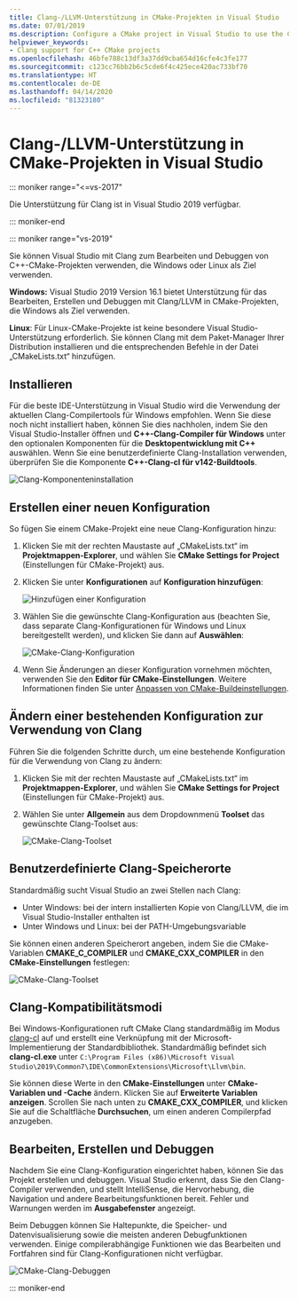 ```yaml
---
title: Clang-/LLVM-Unterstützung in CMake-Projekten in Visual Studio
ms.date: 07/01/2019
ms.description: Configure a CMake project in Visual Studio to use the Clang/LLVM toolchain.
helpviewer_keywords:
- Clang support for C++ CMake projects
ms.openlocfilehash: 46bfe788c13df3a37dd9cba654d16cfe4c3fe177
ms.sourcegitcommit: c123cc76bb2b6c5cde6f4c425ece420ac733bf70
ms.translationtype: HT
ms.contentlocale: de-DE
ms.lasthandoff: 04/14/2020
ms.locfileid: "81323180"
---
```

# <a name="clangllvm-support-in-visual-studio-cmake-projects"></a>Clang-/LLVM-Unterstützung in CMake-Projekten in Visual Studio

::: moniker range="<=vs-2017"

Die Unterstützung für Clang ist in Visual Studio 2019 verfügbar.

::: moniker-end

::: moniker range="vs-2019"

Sie können Visual Studio mit Clang zum Bearbeiten und Debuggen von C++-CMake-Projekten verwenden, die Windows oder Linux als Ziel verwenden.

**Windows:** Visual Studio 2019 Version 16.1 bietet Unterstützung für das Bearbeiten, Erstellen und Debuggen mit Clang/LLVM in CMake-Projekten, die Windows als Ziel verwenden.

**Linux**: Für Linux-CMake-Projekte ist keine besondere Visual Studio-Unterstützung erforderlich. Sie können Clang mit dem Paket-Manager Ihrer Distribution installieren und die entsprechenden Befehle in der Datei „CMakeLists.txt“ hinzufügen.

## <a name="install"></a>Installieren

Für die beste IDE-Unterstützung in Visual Studio wird die Verwendung der aktuellen Clang-Compilertools für Windows empfohlen. Wenn Sie diese noch nicht installiert haben, können Sie dies nachholen, indem Sie den Visual Studio-Installer öffnen und **C++-Clang-Compiler für Windows** unter den optionalen Komponenten für die **Desktopentwicklung mit C++** auswählen. Wenn Sie eine benutzerdefinierte Clang-Installation verwenden, überprüfen Sie die Komponente **C++-Clang-cl für v142-Buildtools**.

![Clang-Komponenteninstallation](media/clang-install-vs2019.png)

## <a name="create-a-new-configuration"></a>Erstellen einer neuen Konfiguration

So fügen Sie einem CMake-Projekt eine neue Clang-Konfiguration hinzu:

1. Klicken Sie mit der rechten Maustaste auf „CMakeLists.txt“ im **Projektmappen-Explorer**, und wählen Sie **CMake Settings for Project** (Einstellungen für CMake-Projekt) aus.

1. Klicken Sie unter **Konfigurationen** auf **Konfiguration hinzufügen**:

   ![Hinzufügen einer Konfiguration](media/cmake-add-config-icon.png)

1. Wählen Sie die gewünschte Clang-Konfiguration aus (beachten Sie, dass separate Clang-Konfigurationen für Windows und Linux bereitgestellt werden), und klicken Sie dann auf **Auswählen**:

   ![CMake-Clang-Konfiguration](media/cmake-clang-configuration.png)

1. Wenn Sie Änderungen an dieser Konfiguration vornehmen möchten, verwenden Sie den **Editor für CMake-Einstellungen**. Weitere Informationen finden Sie unter [Anpassen von CMake-Buildeinstellungen](customize-cmake-settings.md).

## <a name="modify-an-existing-configuration-to-use-clang"></a>Ändern einer bestehenden Konfiguration zur Verwendung von Clang

Führen Sie die folgenden Schritte durch, um eine bestehende Konfiguration für die Verwendung von Clang zu ändern:

1. Klicken Sie mit der rechten Maustaste auf „CMakeLists.txt“ im **Projektmappen-Explorer**, und wählen Sie **CMake Settings for Project** (Einstellungen für CMake-Projekt) aus.

1. Wählen Sie unter **Allgemein** aus dem Dropdownmenü **Toolset** das gewünschte Clang-Toolset aus:

   ![CMake-Clang-Toolset](media/cmake-clang-toolset.png)

## <a name="custom-clang-locations"></a>Benutzerdefinierte Clang-Speicherorte

Standardmäßig sucht Visual Studio an zwei Stellen nach Clang:

- Unter Windows: bei der intern installierten Kopie von Clang/LLVM, die im Visual Studio-Installer enthalten ist
- Unter Windows und Linux: bei der PATH-Umgebungsvariable

Sie können einen anderen Speicherort angeben, indem Sie die CMake-Variablen **CMAKE_C_COMPILER** und **CMAKE_CXX_COMPILER** in den **CMake-Einstellungen** festlegen:

![CMake-Clang-Toolset](media/clang-location-cmake.png)

## <a name="clang-compatibility-modes"></a>Clang-Kompatibilitätsmodi

Bei Windows-Konfigurationen ruft CMake Clang standardmäßig im Modus [clang-cl](https://llvm.org/devmtg/2014-04/PDFs/Talks/clang-cl.pdf) auf und erstellt eine Verknüpfung mit der Microsoft-Implementierung der Standardbibliothek. Standardmäßig befindet sich **clang-cl.exe** unter `C:\Program Files (x86)\Microsoft Visual Studio\2019\Common7\IDE\CommonExtensions\Microsoft\Llvm\bin`.

Sie können diese Werte in den **CMake-Einstellungen** unter **CMake-Variablen und -Cache** ändern. Klicken Sie auf **Erweiterte Variablen anzeigen**. Scrollen Sie nach unten zu **CMAKE_CXX_COMPILER**, und klicken Sie auf die Schaltfläche **Durchsuchen**, um einen anderen Compilerpfad anzugeben.

## <a name="edit-build-and-debug"></a>Bearbeiten, Erstellen und Debuggen

Nachdem Sie eine Clang-Konfiguration eingerichtet haben, können Sie das Projekt erstellen und debuggen. Visual Studio erkennt, dass Sie den Clang-Compiler verwenden, und stellt IntelliSense, die Hervorhebung, die Navigation und andere Bearbeitungsfunktionen bereit. Fehler und Warnungen werden im **Ausgabefenster** angezeigt.

Beim Debuggen können Sie Haltepunkte, die Speicher- und Datenvisualisierung sowie die meisten anderen Debugfunktionen verwenden. Einige compilerabhängige Funktionen wie das Bearbeiten und Fortfahren sind für Clang-Konfigurationen nicht verfügbar.

![CMake-Clang-Debuggen](media/clang-debug-visualize.png)

::: moniker-end
